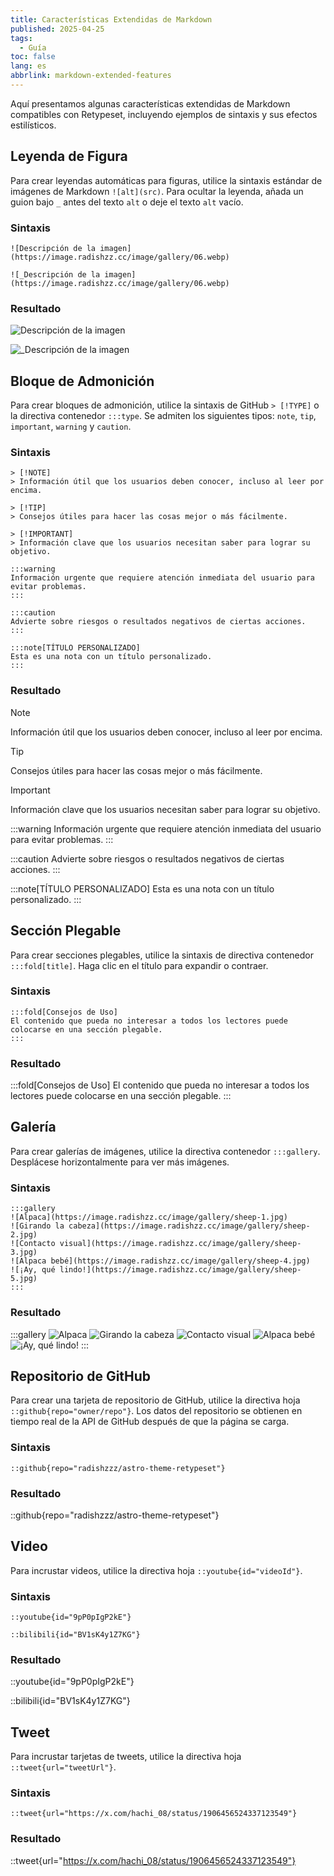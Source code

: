 ```yaml
---
title: Características Extendidas de Markdown
published: 2025-04-25
tags:
  - Guía
toc: false
lang: es
abbrlink: markdown-extended-features
---
```


Aquí presentamos algunas características extendidas de Markdown compatibles con Retypeset, incluyendo ejemplos de sintaxis y sus efectos estilísticos.

## Leyenda de Figura

Para crear leyendas automáticas para figuras, utilice la sintaxis estándar de imágenes de Markdown `![alt](src)`. Para ocultar la leyenda, añada un guion bajo `_` antes del texto `alt` o deje el texto `alt` vacío.

### Sintaxis

```
![Descripción de la imagen](https://image.radishzz.cc/image/gallery/06.webp)

![_Descripción de la imagen](https://image.radishzz.cc/image/gallery/06.webp)
```

### Resultado

![Descripción de la imagen](https://image.radishzz.cc/image/gallery/06.webp)

![_Descripción de la imagen](https://image.radishzz.cc/image/gallery/06.webp)

## Bloque de Admonición

Para crear bloques de admonición, utilice la sintaxis de GitHub `> [!TYPE]` o la directiva contenedor `:::type`. Se admiten los siguientes tipos: `note`, `tip`, `important`, `warning` y `caution`.

### Sintaxis

```
> [!NOTE]
> Información útil que los usuarios deben conocer, incluso al leer por encima.

> [!TIP]
> Consejos útiles para hacer las cosas mejor o más fácilmente.

> [!IMPORTANT]
> Información clave que los usuarios necesitan saber para lograr su objetivo.

:::warning
Información urgente que requiere atención inmediata del usuario para evitar problemas.
:::

:::caution
Advierte sobre riesgos o resultados negativos de ciertas acciones.
:::

:::note[TÍTULO PERSONALIZADO]
Esta es una nota con un título personalizado.
:::
```

### Resultado

> [!NOTE]
> Información útil que los usuarios deben conocer, incluso al leer por encima.

> [!TIP]
> Consejos útiles para hacer las cosas mejor o más fácilmente.

> [!IMPORTANT]
> Información clave que los usuarios necesitan saber para lograr su objetivo.

:::warning
Información urgente que requiere atención inmediata del usuario para evitar problemas.
:::

:::caution
Advierte sobre riesgos o resultados negativos de ciertas acciones.
:::

:::note[TÍTULO PERSONALIZADO]
Esta es una nota con un título personalizado.
:::

## Sección Plegable

Para crear secciones plegables, utilice la sintaxis de directiva contenedor `:::fold[title]`. Haga clic en el título para expandir o contraer.

### Sintaxis

```
:::fold[Consejos de Uso]
El contenido que pueda no interesar a todos los lectores puede colocarse en una sección plegable.
:::
```

### Resultado

:::fold[Consejos de Uso]
El contenido que pueda no interesar a todos los lectores puede colocarse en una sección plegable.
:::

## Galería

Para crear galerías de imágenes, utilice la directiva contenedor `:::gallery`. Desplácese horizontalmente para ver más imágenes.

### Sintaxis

```
:::gallery
![Alpaca](https://image.radishzz.cc/image/gallery/sheep-1.jpg)
![Girando la cabeza](https://image.radishzz.cc/image/gallery/sheep-2.jpg)
![Contacto visual](https://image.radishzz.cc/image/gallery/sheep-3.jpg)
![Alpaca bebé](https://image.radishzz.cc/image/gallery/sheep-4.jpg)
![¡Ay, qué lindo!](https://image.radishzz.cc/image/gallery/sheep-5.jpg)
:::
```

### Resultado

:::gallery
![Alpaca](https://image.radishzz.cc/image/gallery/sheep-1.jpg)
![Girando la cabeza](https://image.radishzz.cc/image/gallery/sheep-2.jpg)
![Contacto visual](https://image.radishzz.cc/image/gallery/sheep-3.jpg)
![Alpaca bebé](https://image.radishzz.cc/image/gallery/sheep-4.jpg)
![¡Ay, qué lindo!](https://image.radishzz.cc/image/gallery/sheep-5.jpg)
:::

## Repositorio de GitHub

Para crear una tarjeta de repositorio de GitHub, utilice la directiva hoja `::github{repo="owner/repo"}`. Los datos del repositorio se obtienen en tiempo real de la API de GitHub después de que la página se carga.

### Sintaxis

```
::github{repo="radishzzz/astro-theme-retypeset"}
```

### Resultado

::github{repo="radishzzz/astro-theme-retypeset"}

## Video

Para incrustar videos, utilice la directiva hoja `::youtube{id="videoId"}`.

### Sintaxis

```
::youtube{id="9pP0pIgP2kE"}

::bilibili{id="BV1sK4y1Z7KG"}
```

### Resultado

::youtube{id="9pP0pIgP2kE"}

::bilibili{id="BV1sK4y1Z7KG"}

## Tweet

Para incrustar tarjetas de tweets, utilice la directiva hoja `::tweet{url="tweetUrl"}`.

### Sintaxis

```
::tweet{url="https://x.com/hachi_08/status/1906456524337123549"}
```

### Resultado

::tweet{url="https://x.com/hachi_08/status/1906456524337123549"}
